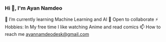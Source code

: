 ### Hi 👋, I'm Ayan Namdeo

🌱 I’m currently learning Machine Learning and AI
🤝 Open to collaborate
⚡ Hobbies: In My free time I like watching Anime and read comics
📫 How to reach me ayannamdeodesk@gmail.com
<!--
**Ayanneo/Ayanneo** is a ✨ _special_ ✨ repository because its `README.md` (this file) appears on your GitHub profile.

Here are some ideas to get you started:

- 🔭 I’m currently working on ...
- 🌱 I’m currently learning ...
- 👯 I’m looking to collaborate on ...
- 🤔 I’m looking for help with ...
- 💬 Ask me about ...
- 📫 How to reach me: ...
- 😄 Pronouns: ...
- ⚡ Fun fact: ...
-->
